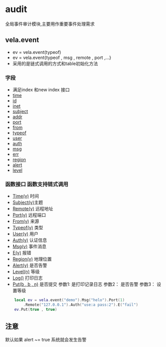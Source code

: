 # audit
全局事件审计模块,主要用作重要事件处理需求


## vela.event
- ev = vela.event(typeof)
- ev = vela.event{typeof , msg , remote , port ,...}
- 采用的是链式调用的方式和table初始化方法
### 字段
- 满足index 和new index 接口
- [time]()
- [id]()
- [inet]()
- [subject]()
- [addr]()
- [port]()
- [from]()
- [typeof]()
- [user]()
- [auth]()
- [msg]()
- [err]()
- [region]()
- [alert]()
- [level]()

### 函数接口 函数支持链式调用
- [Time(v)]()   时间
- [Subject(v)]()主题
- [Remote(v)]() 远程地址
- [Port(v)]()   远程端口
- [From(v)]()   来源
- [Typeof(v)]() 类型
- [User(v)]() 用户
- [Auth(v)]() 认证信息
- [Msg(v)]() 事件消息
- [E(v)]()  报错
- [Region(v)]() 地理位置
- [Alert(v)]()  是否告警
- [Level(n)]()  等级
- [Log()]()     打印日志
- [Put(b , b , n)]() 是否提交 参数1: 是打印记录日志  参数2： 是否告警  参数3： 设置等级

```lua
    local ev = vela.event("demo").Msg("helo").Port(1)
        .Remote("127.0.0.1").Auth("use:a pass:2").E("fail")
    ev.Put(true , true)
```

## 注意
默认如果 alert ~= true 系统就会发生告警